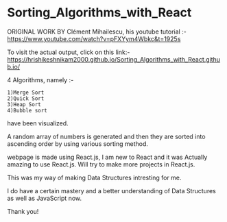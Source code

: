# Sorting_Algorithms_with_React

ORIGINAL WORK BY Clément Mihailescu, his youtube tutorial :- https://www.youtube.com/watch?v=pFXYym4Wbkc&t=1925s

To visit the actual output, click on this link:- https://hrishikeshnikam2000.github.io/Sorting_Algorithms_with_React.github.io/


4 Algorithms, namely :-
  
 
    1)Merge Sort
    2)Quick Sort
    3)Heap Sort
    4)Bubble sort
    
have been visualized.
 
 
A random array of numbers is generated and then they are sorted into ascending order by using various sorting method.
 
webpage is made using React.js, I am new to React and it was Actually amazing to use React.js.
Will try to make more projects in React.js.
 
This was my way of making Data Structures intresting for me.

I do have a certain mastery and a better understanding of Data Structures as well as JavaScript now.



Thank you!
